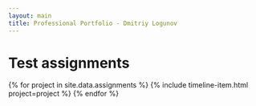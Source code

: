 ```yaml
---
layout: main
title: Professional Portfolio - Dmitriy Logunov
---
```


# Test assignments

<section class="timeline">
  {% for project in site.data.assignments %}
    {% include timeline-item.html project=project %}
  {% endfor %}
</section>
